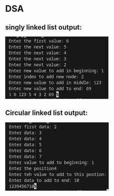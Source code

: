 # DSA

## singly linked list output:

![Simply Linked List sample output](Outputs/singly_linked_list.png)

## Circular linked list output:

![Circular Linked List sample output](Outputs/circular_linked_list.png)
